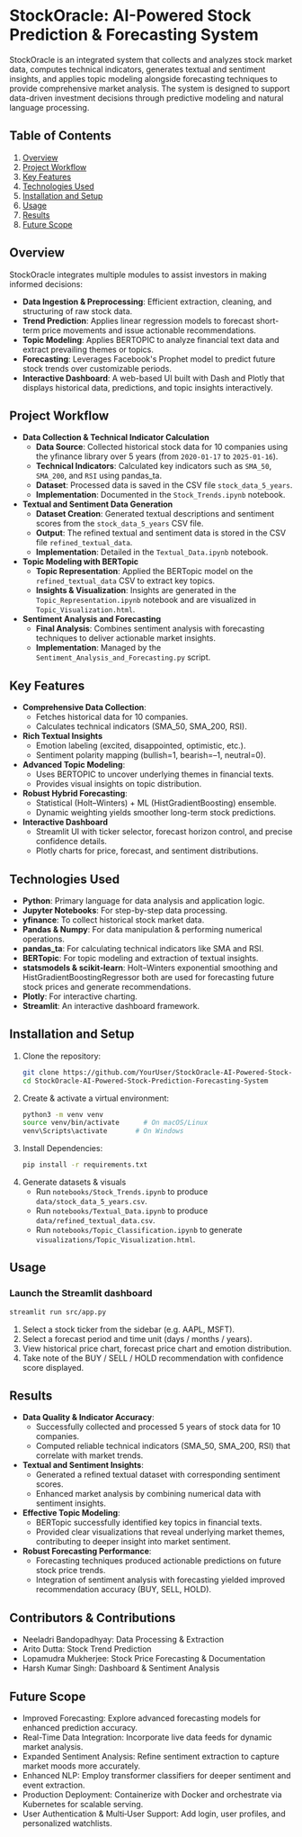 # StockOracle: AI-Powered Stock Prediction & Forecasting System

StockOracle is an integrated system that collects and analyzes stock market data, computes technical indicators, generates textual and sentiment insights, and applies topic modeling alongside forecasting techniques to provide comprehensive market analysis. The system is designed to support data-driven investment decisions through predictive modeling and natural language processing.

## Table of Contents
1. [Overview](#overview)
2. [Project Workflow](#project-workflow)
3. [Key Features](#key-features)
4. [Technologies Used](#technologies-used)
5. [Installation and Setup](#installation-and-setup)
6. [Usage](#usage)
7. [Results](#results)
8. [Future Scope](#future-scope)

## Overview
StockOracle integrates multiple modules to assist investors in making informed decisions:
- **Data Ingestion & Preprocessing**: Efficient extraction, cleaning, and structuring of raw stock data.
- **Trend Prediction**: Applies linear regression models to forecast short-term price movements and issue actionable recommendations.
- **Topic Modeling**: Applies BERTOPIC to analyze financial text data and extract prevailing themes or topics.
- **Forecasting**: Leverages Facebook's Prophet model to predict future stock trends over customizable periods.
- **Interactive Dashboard**: A web-based UI built with Dash and Plotly that displays historical data, predictions, and topic insights interactively.

## Project Workflow
- **Data Collection & Technical Indicator Calculation**
    - **Data Source**: Collected historical stock data for 10 companies using the yfinance library over 5 years (from `2020-01-17` to `2025-01-16`).
    - **Technical Indicators**: Calculated key indicators such as `SMA_50`, `SMA_200`, and `RSI` using pandas_ta.
    - **Dataset**: Processed data is saved in the CSV file `stock_data_5_years`.
    - **Implementation**: Documented in the `Stock_Trends.ipynb` notebook.
- **Textual and Sentiment Data Generation**
    - **Dataset Creation**: Generated textual descriptions and sentiment scores from the `stock_data_5_years` CSV file.
    - **Output**: The refined textual and sentiment data is stored in the CSV file `refined_textual_data`.
    - **Implementation**: Detailed in the `Textual_Data.ipynb` notebook.
- **Topic Modeling with BERTopic**
    - **Topic Representation**: Applied the BERTopic model on the `refined_textual_data` CSV to extract key topics.
    - **Insights & Visualization**: Insights are generated in the `Topic_Representation.ipynb` notebook and are visualized in `Topic_Visualization.html`.
- **Sentiment Analysis and Forecasting**
    - **Final Analysis**: Combines sentiment analysis with forecasting techniques to deliver actionable market insights.
    - **Implementation**: Managed by the `Sentiment_Analysis_and_Forecasting.py` script.

## Key Features
- **Comprehensive Data Collection**:
    - Fetches historical data for 10 companies.
    - Calculates technical indicators (SMA_50, SMA_200, RSI).
- **Rich Textual Insights**  
    - Emotion labeling (excited, disappointed, optimistic, etc.).  
    - Sentiment polarity mapping (bullish=1, bearish=–1, neutral=0).  
- **Advanced Topic Modeling**:
    - Uses BERTOPIC to uncover underlying themes in financial texts.
    - Provides visual insights on topic distribution.
- **Robust Hybrid Forecasting**:
    - Statistical (Holt–Winters) + ML (HistGradientBoosting) ensemble.
    - Dynamic weighting yields smoother long-term stock predictions.
- **Interactive Dashboard**  
    - Streamlit UI with ticker selector, forecast horizon control, and precise confidence details.  
    - Plotly charts for price, forecast, and sentiment distributions.

## Technologies Used
- **Python**: Primary language for data analysis and application logic.
- **Jupyter Notebooks**: For step-by-step data processing.
- **yfinance**: To collect historical stock market data.
- **Pandas & Numpy**: For data manipulation & performing numerical operations.
- **pandas_ta**: For calculating technical indicators like SMA and RSI.
- **BERTopic**: For topic modeling and extraction of textual insights.
- **statsmodels & scikit‑learn**: Holt–Winters exponential smoothing and HistGradientBoostingRegressor both are used for forecasting future stock prices and generate recommendations.
- **Plotly**: For interactive charting.
- **Streamlit**: An interactive dashboard framework.

## Installation and Setup
1. Clone the repository:
   ```bash
   git clone https://github.com/YourUser/StockOracle-AI-Powered-Stock-Prediction-Forecasting-System.git
   cd StockOracle-AI-Powered-Stock-Prediction-Forecasting-System
   ```
2. Create & activate a virtual environment:
   ```bash
   python3 -m venv venv
   source venv/bin/activate      # On macOS/Linux
   venv\Scripts\activate       # On Windows
   ```
3. Install Dependencies:
   ```bash
   pip install -r requirements.txt
   ```
4. Generate datasets & visuals
   * Run `notebooks/Stock_Trends.ipynb` to produce `data/stock_data_5_years.csv`.
   * Run `notebooks/Textual_Data.ipynb` to produce `data/refined_textual_data.csv`.
   * Run `notebooks/Topic_Classification.ipynb` to generate `visualizations/Topic_Visualization.html`.

## Usage
### Launch the Streamlit dashboard
   ```bash
   streamlit run src/app.py
   ```
1. Select a stock ticker from the sidebar (e.g. AAPL, MSFT).
2. Select a forecast period and time unit (days / months / years).
3. View historical price chart, forecast price chart and emotion distribution.
4. Take note of the BUY / SELL / HOLD recommendation with confidence score displayed.

## Results
- **Data Quality & Indicator Accuracy**:
    - Successfully collected and processed 5 years of stock data for 10 companies.
    - Computed reliable technical indicators (SMA_50, SMA_200, RSI) that correlate with market trends.
- **Textual and Sentiment Insights**:
    - Generated a refined textual dataset with corresponding sentiment scores.
    - Enhanced market analysis by combining numerical data with sentiment insights.
- **Effective Topic Modeling**:
    - BERTopic successfully identified key topics in financial texts.
    - Provided clear visualizations that reveal underlying market themes, contributing to deeper insight into market sentiment.
- **Robust Forecasting Performance**:
    - Forecasting techniques produced actionable predictions on future stock price trends.
    - Integration of sentiment analysis with forecasting yielded improved recommendation accuracy (BUY, SELL, HOLD).

## Contributors & Contributions
- Neeladri Bandopadhyay: Data Processing & Extraction
- Arito Dutta: Stock Trend Prediction
- Lopamudra Mukherjee: Stock Price Forecasting & Documentation
- Harsh Kumar Singh: Dashboard & Sentiment Analysis

## Future Scope
- Improved Forecasting: Explore advanced forecasting models for enhanced prediction accuracy.
- Real-Time Data Integration: Incorporate live data feeds for dynamic market analysis.
- Expanded Sentiment Analysis: Refine sentiment extraction to capture market moods more accurately.
- Enhanced NLP: Employ transformer classifiers for deeper sentiment and event extraction.
- Production Deployment: Containerize with Docker and orchestrate via Kubernetes for scalable serving.
- User Authentication & Multi‑User Support: Add login, user profiles, and personalized watchlists.